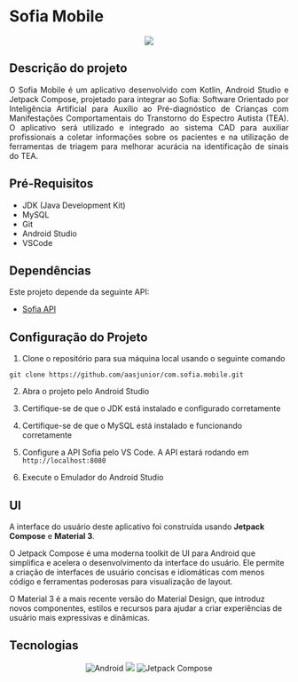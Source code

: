 # Sofia Mobile 

<p align="center">
   <img src="http://img.shields.io/static/v1?label=STATUS&message=EM%20DESENVOLVIMENTO&color=RED&style=for-the-badge" #vitrinedev/>
</p>

## Descrição do projeto 

<p align="justify">
O Sofia Mobile é um aplicativo desenvolvido com Kotlin, Android Studio e Jetpack Compose, projetado para integrar ao Sofia: Software Orientado por Inteligência Artificial para Auxílio ao Pré-diagnóstico de Crianças com Manifestações Comportamentais do Transtorno do Espectro Autista (TEA). O aplicativo será utilizado e integrado ao sistema CAD para auxiliar profissionais a coletar informações sobre os pacientes e na utilização de ferramentas de triagem para melhorar acurácia na identificação de sinais do TEA.
</p>

## Pré-Requisitos

* JDK (Java Development Kit)
* MySQL
* Git
* Android Studio
* VSCode

## Dependências

Este projeto depende da seguinte API:

* [Sofia API](https://github.com/aasjunior/com.sofia.restapi.git)

## Configuração do Projeto

1. Clone o repositório para sua máquina local usando o seguinte comando
```
git clone https://github.com/aasjunior/com.sofia.mobile.git
```

2. Abra o projeto pelo Android Studio

3. Certifique-se de que o JDK está instalado e configurado corretamente

4. Certifique-se de que o MySQL está instalado e funcionando corretamente

5. Configure a API Sofia pelo VS Code. A API estará rodando em `http://localhost:8080`

6. Execute o Emulador do Android Studio

## UI
A interface do usuário deste aplicativo foi construída usando **Jetpack Compose** e **Material 3**.

O Jetpack Compose é uma moderna toolkit de UI para Android que simplifica e acelera o desenvolvimento da interface do usuário. Ele permite a criação de interfaces de usuário concisas e idiomáticas com menos código e ferramentas poderosas para visualização de layout.

O Material 3 é a mais recente versão do Material Design, que introduz novos componentes, estilos e recursos para ajudar a criar experiências de usuário mais expressivas e dinâmicas.

## Tecnologias

<p align="center">
   <img src="https://img.shields.io/badge/Android-3DDC84?style=for-the-badge&logo=android&logoColor=white" alt="Android"/>
   <img src="https://img.shields.io/badge/kotlin-%237F52FF.svg?style=for-the-badge&logo=kotlin&logoColor=white"/>
   <img src="https://img.shields.io/badge/Jetpack%20Compose-FF4081?style=for-the-badge&logo=jetpack&logoColor=white" alt="Jetpack Compose"/>
</p>
